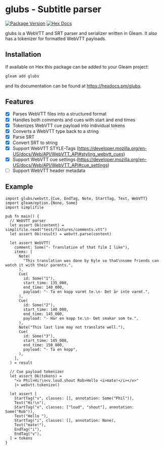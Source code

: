 # glubs - Subtitle parser

[![Package Version](https://img.shields.io/hexpm/v/glubs)](https://hex.pm/packages/glubs)
[![Hex Docs](https://img.shields.io/badge/hex-docs-ffaff3)](https://hexdocs.pm/glubs/)

glubs is a WebVTT and SRT parser and serializer written in Gleam.
It also has a tokenizer for formatted WebVTT payloads.

## Installation

If available on Hex this package can be added to your Gleam project:

```sh
gleam add glubs
```

and its documentation can be found at <https://hexdocs.pm/glubs>.

## Features

* [x] Parses WebVTT files into a structured format
* [x] Handles both comments and cues with start and end times
* [x] Tokenizes WebVTT cue payload into individual tokens
* [x] Converts a WebVTT type back to a string
* [x] Parse SRT
* [x] Convert SRT to string
* [x] Support WebVTT STYLE-Tags (https://developer.mozilla.org/en-US/docs/Web/API/WebVTT_API#styling_webvtt_cues)
* [x] Support WebVTT cue settings (https://developer.mozilla.org/en-US/docs/Web/API/WebVTT_API#cue_settings)
* [ ] Support WebVTT header metadata

## Example

```gleam
import glubs/webvtt.{Cue, EndTag, Note, StartTag, Text, WebVTT}
import gleam/option.{None, Some}
import simplifile

pub fn main() {
  // WebVTT parser
  let assert Ok(content) = simplifile.read("test/fixtures/comments.vtt")
  let assert Ok(result) = webvtt.parse(content)

  let assert WebVTT(
    comment: Some("- Translation of that film I like"),
    items: [
      Note(
        "This translation was done by Kyle so that\nsome friends can watch it with their parents.",
      ),
      Cue(
        id: Some("1"),
        start_time: 135_000,
        end_time: 140_000,
        payload: "- Ta en kopp varmt te.\n- Det är inte varmt.",
      ),
      Cue(
        id: Some("2"),
        start_time: 140_000,
        end_time: 145_000,
        payload: "- Har en kopp te.\n- Det smakar som te.",
      ),
      Note("This last line may not translate well."),
      Cue(
        id: Some("3"),
        start_time: 145_000,
        end_time: 150_000,
        payload: "- Ta en kopp",
      ),
    ],
  ) = result

  // Cue payload tokenizer
  let assert Ok(tokens) =
    "<v Phil>Hi!\n<v.loud.shout Rob>Hello <i>mate!</i></v>"
    |> webvtt.tokenize()

  let assert [
    StartTag("v", classes: [], annotation: Some("Phil")),
    Text("Hi!\n"),
    StartTag("v", classes: ["loud", "shout"], annotation: Some("Rob")),
    Text("Hello "),
    StartTag("i", classes: [], annotation: None),
    Text("mate!"),
    EndTag("i"),
    EndTag("v"),
  ] = tokens
}
```
